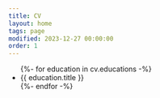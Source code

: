 ```yaml
---
title: CV
layout: home
tags: page
modified: 2023-12-27 00:00:00
order: 1
---
```


<ul>
{%- for education in cv.educations -%}
  <li>{{ education.title }}</li>
{%- endfor -%}
</ul>